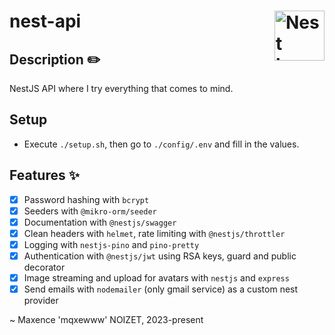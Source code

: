 # nest-api <img href="https://github.com/mqxewww/nest-api" src="https://nestjs.com/img/logo-small.svg" width="80px" alt="Nest logo" align="right">

## Description :pencil2:

NestJS API where I try everything that comes to mind.

## Setup

- Execute `./setup.sh`, then go to `./config/.env` and fill in the values.

## Features :sparkles:

- [x] Password hashing with `bcrypt`
- [x] Seeders with `@mikro-orm/seeder`
- [x] Documentation with `@nestjs/swagger`
- [x] Clean headers with `helmet`, rate limiting with `@nestjs/throttler`
- [x] Logging with `nestjs-pino` and `pino-pretty`
- [x] Authentication with `@nestjs/jwt` using RSA keys, guard and public decorator
- [x] Image streaming and upload for avatars with `nestjs` and `express`
- [x] Send emails with `nodemailer` (only gmail service) as a custom nest provider

~ Maxence 'mqxewww' NOIZET, 2023-present
